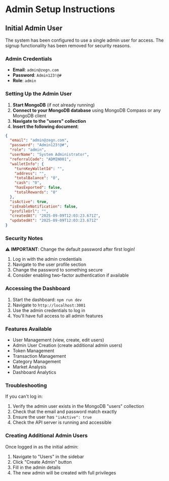 # Admin Setup Instructions

## Initial Admin User

The system has been configured to use a single admin user for access. The signup functionality has been removed for security reasons.

### Admin Credentials

- **Email**: `admin@zegn.com`
- **Password**: `Admin123!@#`
- **Role**: `admin`

### Setting Up the Admin User

1. **Start MongoDB** (if not already running)
2. **Connect to your MongoDB database** using MongoDB Compass or any MongoDB client
3. **Navigate to the "users" collection**
4. **Insert the following document**:

```json
{
  "email": "admin@zegn.com",
  "password": "Admin123!@#",
  "role": "admin",
  "userName": "System Administrator",
  "referralCode": "ADMIN001",
  "walletInfo": {
    "turnKeyWalletId": "",
    "address": "",
    "totalBalance": "0",
    "cash": "0",
    "hasExported": false,
    "totalRewards": "0"
  },
  "isActive": true,
  "isEnableNotification": false,
  "profileUrl": "",
  "createdAt": "2025-09-09T12:03:23.671Z",
  "updatedAt": "2025-09-09T12:03:23.671Z"
}
```

### Security Notes

⚠️ **IMPORTANT**: Change the default password after first login!

1. Log in with the admin credentials
2. Navigate to the user profile section
3. Change the password to something secure
4. Consider enabling two-factor authentication if available

### Accessing the Dashboard

1. Start the dashboard: `npm run dev`
2. Navigate to `http://localhost:3001`
3. Use the admin credentials to log in
4. You'll have full access to all admin features

### Features Available

- User Management (view, create, edit users)
- Admin User Creation (create additional admin users)
- Token Management
- Transaction Management
- Category Management
- Market Analysis
- Dashboard Analytics

### Troubleshooting

If you can't log in:
1. Verify the admin user exists in the MongoDB "users" collection
2. Check that the email and password match exactly
3. Ensure the user has `"isActive": true`
4. Check the API server is running and accessible

### Creating Additional Admin Users

Once logged in as the initial admin:
1. Navigate to "Users" in the sidebar
2. Click "Create Admin" button
3. Fill in the admin details
4. The new admin will be created with full privileges